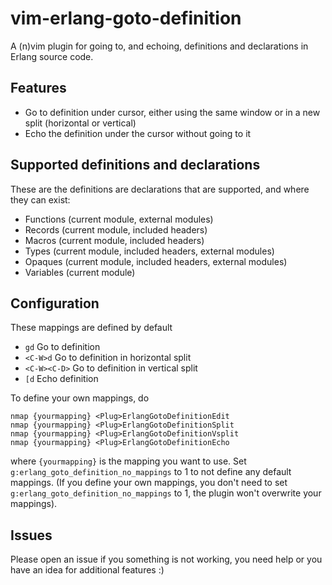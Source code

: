 # vim-erlang-goto-definition

A (n)vim plugin for going to, and echoing, definitions and declarations in
Erlang source code.

## Features

- Go to definition under cursor, either using the same window or in a new split
  (horizontal or vertical)
- Echo the definition under the cursor without going to it

## Supported definitions and declarations

These are the definitions are declarations that are supported, and where they
can exist:

- Functions (current module, external modules)
- Records (current module, included headers)
- Macros (current module, included headers)
- Types (current module, included headers, external modules)
- Opaques (current module, included headers, external modules)
- Variables (current module)

## Configuration

These mappings are defined by default

- `gd` Go to definition
- `<C-W>d` Go to definition in horizontal split
- `<C-W><C-D>` Go to definition in vertical split
- `[d` Echo definition

To define your own mappings, do

```vimscript
nmap {yourmapping} <Plug>ErlangGotoDefinitionEdit
nmap {yourmapping} <Plug>ErlangGotoDefinitionSplit
nmap {yourmapping} <Plug>ErlangGotoDefinitionVsplit
nmap {yourmapping} <Plug>ErlangGotoDefinitionEcho
```

where `{yourmapping}` is the mapping you want to use. Set
`g:erlang_goto_definition_no_mappings` to 1 to not define any default mappings.
(If you define your own mappings, you don't need to set
`g:erlang_goto_definition_no_mappings` to 1, the plugin won't overwrite your
mappings).

## Issues

Please open an issue if you something is not working, you need help or you have
an idea for additional features :)
